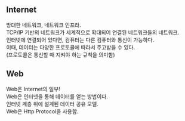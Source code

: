 ## Internet
방대한 네트워크, 네트워크 인프라. \
TCP/IP 기반의 네트워크가 세계적으로 확대되어 연결된 네트워크들의 네트워크. \
인터넷에 연결되어 있다면, 컴퓨터는 다른 컴퓨터와 통신이 가능하다. \
이때, 데이터는 다양한 프로토콜에 따라서 주고받을 수 있다. \
(프로토콜은 통신할 때 지켜야 하는 규칙을 의미함)

## Web
Web은 Internet의 일부! \
Web은 인터넷을 통해 데이터를 얻는 방법이다.\
인터넷 계층 위에 설계된 데이터 공유 모델. \
Web은 Http Protocol을 사용함.